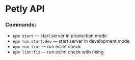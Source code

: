 # Petly API

### Commands:

- `npm start` &mdash; start server in production mode
- `npm run start:dev` &mdash; start server in development mode
- `npm run lint` &mdash; run eslint check
- `npm lint:fix` &mdash; run eslint check with fixing

